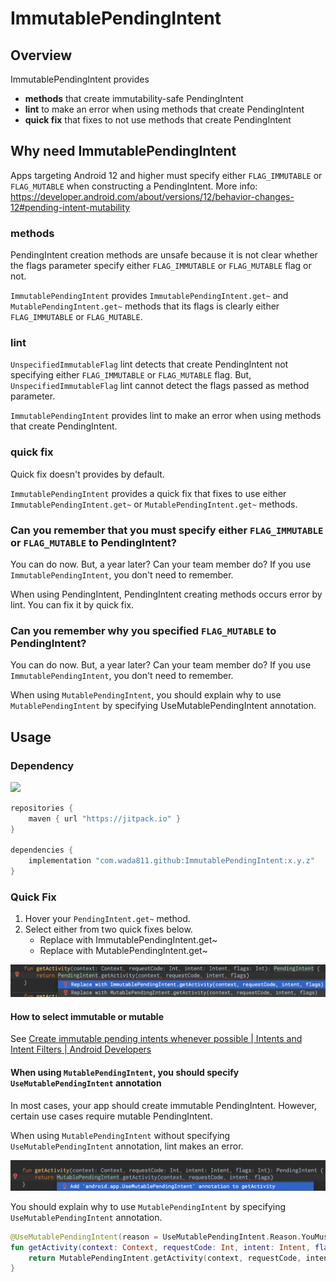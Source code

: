 # ImmutablePendingIntent

## Overview

ImmutablePendingIntent provides

- **methods** that create immutability-safe PendingIntent
- **lint** to make an error when using methods that create PendingIntent
- **quick fix** that fixes to not use methods that create PendingIntent

## Why need ImmutablePendingIntent

Apps targeting Android 12 and higher must specify either `FLAG_IMMUTABLE` or `FLAG_MUTABLE` when constructing a PendingIntent.
More info: https://developer.android.com/about/versions/12/behavior-changes-12#pending-intent-mutability

### methods

PendingIntent creation methods are unsafe because it is not clear whether the flags parameter specify either `FLAG_IMMUTABLE` or `FLAG_MUTABLE` flag or not.

`ImmutablePendingIntent` provides `ImmutablePendingIntent.get~` and `MutablePendingIntent.get~` methods that its flags is clearly either `FLAG_IMMUTABLE` or `FLAG_MUTABLE`.

### lint

`UnspecifiedImmutableFlag` lint detects that create PendingIntent not specifying either `FLAG_IMMUTABLE` or `FLAG_MUTABLE` flag.
But, `UnspecifiedImmutableFlag` lint cannot detect the flags passed as method parameter.

`ImmutablePendingIntent` provides lint to make an error when using methods that create PendingIntent.

### quick fix

Quick fix doesn't provides by default.

`ImmutablePendingIntent` provides a quick fix that fixes to use either `ImmutablePendingIntent.get~` or `MutablePendingIntent.get~` methods.

### Can you remember that you must specify either `FLAG_IMMUTABLE` or `FLAG_MUTABLE` to PendingIntent?

You can do now. But, a year later? Can your team member do? If you use `ImmutablePendingIntent`, you don't need to remember.

When using PendingIntent, PendingIntent creating methods occurs error by lint. You can fix it by quick fix.

### Can you remember why you specified `FLAG_MUTABLE` to PendingIntent?

You can do now. But, a year later? Can your team member do? If you use `ImmutablePendingIntent`, you don't need to remember.

When using `MutablePendingIntent`, you should explain why to use `MutablePendingIntent` by specifying UseMutablePendingIntent annotation.

## Usage

### Dependency

[![](https://jitpack.io/v/wada811/ImmutablePendingIntent.svg)](https://jitpack.io/#wada811/ImmutablePendingIntent)

```groovy
repositories {
    maven { url "https://jitpack.io" }
}

dependencies {
    implementation "com.wada811.github:ImmutablePendingIntent:x.y.z"
}
```

### Quick Fix

1. Hover your `PendingIntent.get~` method.
2. Select either from two quick fixes below.
    - Replace with ImmutablePendingIntent.get~
    - Replace with MutablePendingIntent.get~

![UseRawPendingIntentQuickFix](./docs/UseRawPendingIntentQuickFix.png?raw=true)

#### How to select immutable or mutable

See [Create immutable pending intents whenever possible | Intents and Intent Filters | Android Developers](https://developer.android.com/guide/components/intents-filters#CreateImmutablePendingIntents)

#### When using `MutablePendingIntent`, you should specify `UseMutablePendingIntent` annotation

In most cases, your app should create immutable PendingIntent.
However, certain use cases require mutable PendingIntent.

When using `MutablePendingIntent` without specifying `UseMutablePendingIntent` annotation, lint makes an error.

![UseMutablePendingIntentQuickFix](./docs/UseMutablePendingIntentQuickFix.png?raw=true)

You should explain why to use `MutablePendingIntent` by specifying `UseMutablePendingIntent` annotation.

```kotlin
@UseMutablePendingIntent(reason = UseMutablePendingIntent.Reason.YouMustSelectReason)
fun getActivity(context: Context, requestCode: Int, intent: Intent, flags: Int): PendingIntent {
    return MutablePendingIntent.getActivity(context, requestCode, intent, flags)
}
```
